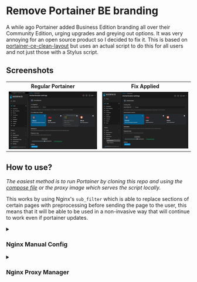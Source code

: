 # Remove Portainer BE branding

A while ago Portainer added Business Edition branding all over their Community Edition, urging upgrades and greying out options. It was very annoying for an open source product so I decided to fix it. This is based on [portainer-ce-clean-layout](https://github.com/adripo/portainer-ce-clean-layout) but uses an actual script to do this for all users and not just those with a Stylus script.

## Screenshots

<table>
  <tr>
    <th>Regular Portainer</th>
    <th>Fix Applied</th>
  </tr>
  <tr>
    <td><img src="https://raw.githubusercontent.com/JSH32/portainer-remove-be-branding/main/.github/screenshots/with_branding.png" alt="1" width = 500px></td>
    <td><img src="https://raw.githubusercontent.com/JSH32/portainer-remove-be-branding/main/.github/screenshots/no_branding.png" alt="2" width = 500px></td>
  </tr> 
</table>

## How to use?

_The easiest method is to run Portainer by cloning this repo and using the [compose file](https://github.com/JSH32/portainer-remove-be-branding/tree/main/docker-compose.yml) or the proxy image which serves the script locally._

This works by using Nginx's `sub_filter` which is able to replace sections of certain pages with preprocessing before sending the page to the user, this means that it will be able to be used in a non-invasive way that will continue to work even if portainer updates.

<details>
  <summary><h3>Nginx Manual Config</h3></summary>

Here's an example of how this could be used in an Nginx config.

```nginx
location / {
  proxy_pass http://localhost:9000;
  proxy_set_header X-Real-IP $remote_addr;
  proxy_set_header X-Forwarded-Host $host;
  proxy_set_header X-Forwarded-Port $server_port;

  proxy_set_header Accept-Encoding "";
  sub_filter_once off;
  sub_filter_types text/html;
  sub_filter '<base id="base"/>' '<base id="base"/><script src="https://cdn.jsdelivr.net/gh/JSH32/portainer-remove-be-branding@02d0758cc375cae335a52ee7f5c285df921606a8/remove_be.js"></script>';
}
```

</details>

<details>
  <summary><h3>Nginx Proxy Manager</h3></summary>

If using [Nginx Proxy Manager](https://nginxproxymanager.com/) you can create a custom location with the same settings and paste the relevant configuration into the advanced config section

### Advanced Config

```nginx
proxy_set_header Accept-Encoding "";
sub_filter_once off;
sub_filter_types text/html;
sub_filter '<base id="base"/>' '<base id="base"/><script src="https://cdn.jsdelivr.net/gh/JSH32/portainer-remove-be-branding@02d0758cc375cae335a52ee7f5c285df921606a8/remove_be.js"></script>';
```

### Config Screenshot

![Custom locations config](https://raw.githubusercontent.com/JSH32/portainer-remove-be-branding/master/.github/screenshots/nginx_proxy_manager.png)

</details>
